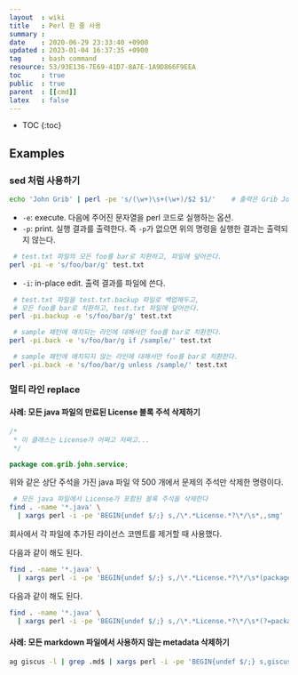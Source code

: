 ```yaml
---
layout  : wiki
title   : Perl 한 줄 사용
summary : 
date    : 2020-06-29 23:33:40 +0900
updated : 2023-01-04 16:37:35 +0900
tag     : bash command
resource: 53/93E136-7E69-41D7-8A7E-1A9D866F9EEA
toc     : true
public  : true
parent  : [[cmd]]
latex   : false
---
```

* TOC
{:toc}

## Examples

### sed 처럼 사용하기
```sh
echo 'John Grib' | perl -pe 's/(\w+)\s+(\w+)/$2 $1/'    # 출력은 Grib John
```

- `-e`: execute. 다음에 주어진 문자열을 perl 코드로 실행하는 옵션.
- `-p`: print. 실행 결과를 출력한다. 즉 `-p`가 없으면 위의 명령을 실행한 결과는 출력되지 않는다.

```sh
 # test.txt 파일의 모든 foo를 bar로 치환하고, 파일에 덮어쓴다.
perl -pi -e 's/foo/bar/g' test.txt
```

- `-i`: in-place edit. 출력 결과를 파일에 쓴다.

```sh
 # test.txt 파일을 test.txt.backup 파일로 백업해두고,
 # 모든 foo를 bar로 치환하고, test.txt 파일에 덮어쓴다.
perl -pi.backup -e 's/foo/bar/g' test.txt
```

```sh
 # sample 패턴에 매치되는 라인에 대해서만 foo를 bar로 치환한다.
perl -pi.back -e 's/foo/bar/g if /sample/' test.txt
```

```sh
 # sample 패턴에 매치되지 않는 라인에 대해서만 foo를 bar로 치환한다.
perl -pi.back -e 's/foo/bar/g unless /sample/' test.txt
```

### 멀티 라인 replace

#### 사례: 모든 java 파일의 만료된 License 블록 주석 삭제하기

```java
/*
 * 이 클래스는 License가 어쩌고 저쩌고...
 */

package com.grib.john.service;
```

위와 같은 상단 주석을 가진 java 파일 약 500 개에서 문제의 주석만 삭제한 명령이다.

```sh
 # 모든 java 파일에서 License가 포함된 블록 주석을 삭제한다
find . -name '*.java' \
  | xargs perl -i -pe 'BEGIN{undef $/;} s,/\*.*License.*?\*/\s*,,smg'
```

회사에서 각 파일에 추가된 라이선스 코멘트를 제거할 때 사용했다.

다음과 같이 해도 된다.

```sh
find . -name '*.java' \
  | xargs perl -i -pe 'BEGIN{undef $/;} s,/\*.*License.*?\*/\s*(package),$1,smg'
```

다음과 같이 해도 된다.

```sh
find . -name '*.java' \
  | xargs perl -i -pe 'BEGIN{undef $/;} s,/\*.*License.*?\*/\s*(?=package),,smg'
```

#### 사례: 모든 markdown 파일에서 사용하지 않는 metadata 삭제하기

```bash
ag giscus -l | grep .md$ | xargs perl -i -pe 'BEGIN{undef $/;} s,giscus *: *auto\s*---,---,smg'
```
